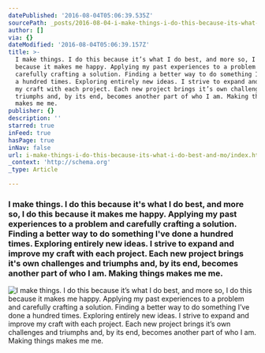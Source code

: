 ```yaml
---
datePublished: '2016-08-04T05:06:39.535Z'
sourcePath: _posts/2016-08-04-i-make-things-i-do-this-because-its-what-i-do-best-and-mo.md
author: []
via: {}
dateModified: '2016-08-04T05:06:39.157Z'
title: >-
  I make things. I do this because it’s what I do best, and more so, I do this
  because it makes me happy. Applying my past experiences to a problem and
  carefully crafting a solution. Finding a better way to do something I’ve done
  a hundred times. Exploring entirely new ideas. I strive to expand and improve
  my craft with each project. Each new project brings it’s own challenges and
  triumphs and, by its end, becomes another part of who I am. Making things
  makes me me.
publisher: {}
description: ''
starred: true
inFeed: true
hasPage: true
inNav: false
url: i-make-things-i-do-this-because-its-what-i-do-best-and-mo/index.html
_context: 'http://schema.org'
_type: Article

---
```

### I make things. I do this because it's what I do best, and more so, I do this because it makes me happy. Applying my past experiences to a problem and carefully crafting a solution. Finding a better way to do something I've done a hundred times. Exploring entirely new ideas. I strive to expand and improve my craft with each project. Each new project brings it's own challenges and triumphs and, by its end, becomes another part of who I am. Making things makes me me.
![I make things. I do this because it’s what I do best, and more so, I do this because it makes me happy. Applying my past experiences to a problem and carefully crafting a solution. Finding a better way to do something I’ve done a hundred times. Exploring entirely new ideas. I strive to expand and improve my craft with each project. Each new project brings it’s own challenges and triumphs and, by its end, becomes another part of who I am. Making things makes me me.](https://the-grid-user-content.s3-us-west-2.amazonaws.com/132d2a64-2999-41b7-ab14-417ed86c12c7.jpg)